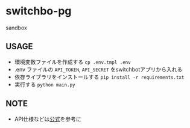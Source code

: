 # switchbo-pg
sandbox
## USAGE
- 環境変数ファイルを作成する `cp .env.tmpl .env`
- .env ファイルの `API_TOKEN`, `API_SECRET` をswitchbotアプリから入れる
- 依存ライブラリをインストールする `pip install -r requirements.txt`
- 実行する `python main.py`

## NOTE
- API仕様などは[公式](https://github.com/OpenWonderLabs/SwitchBotAPI#get-device-list)を参考に